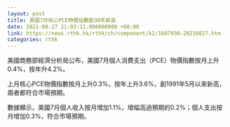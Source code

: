 ```yaml
---
layout: post
title: 美國7月核心PCE物價指數創30年新高
date: 2021-08-27 21:03:11.000000000 +08:00
link: https://news.rthk.hk/rthk/ch/component/k2/1607930-20210827.htm
categories: rthk
---
```


美國商務部經濟分析局公布，美國7月個人消費支出（PCE）物價指數按月上升0.4%，按年升4.2%。

上月核心PCE物價指數按月上升0.3%，按年上升3.6%，創1991年5月以來新高，兩者都符合市場預期。

數據顯示，美國7月個人收入按月增加1.1%，增幅高過預期的0.2%；個人支出按月增加0.3%，符合市場預期。
